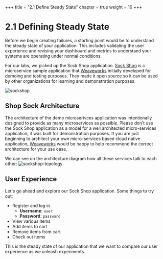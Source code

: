 +++
title = "2.1 Define Steady State"
chapter = true
weight = 10
+++

# 2.1 Defining Steady State

Before we begin creating failures, a starting point would be to understand the steady state of your application. This includes validating the user experience and revising your dashboard and metrics to understand your systems are operating under normal conditions. 

For our labs, we picked up the Sock Shop application. [Sock Shop](https://github.com/microservices-demo/microservices-demo) is a microservice sample application that [Weaveworks](https://weave.works) initially developed for demoing and testing purposes. They made it open source so it can be used by  other organizations for learning and demonstration purposes. 

![sockshop](https://github.com/microservices-demo/microservices-demo.github.io/raw/master/assets/sockshop-frontend.png)

## Shop Sock Architecture

The architecture of the demo microserivces application was intentionally designed to provide as many microservices as possible. Please don't use the Sock Shop application as a model for a well architected micro-services application, it was built for demonstration purposes. If you are just beginning to architect your own micro-services based cloud native application, [Weaveworks](https://www.weave.works/contact/) would be happy to help recommend the correct architecture for your use case.

We can see on the architecture diagram how all these services talk to each other: 
![sockshop-topology](/images/sockshop-topology.png)


## User Experience 
Let's go ahead and explore our Sock Shop application. 
Some things to try out:

+ Register and log in
    - **Username:** `user`	
    - **Password:** `password`
+ View various items
+ Add items to cart
+ Remove items from cart
+ Check out items


This is the steady state of our application that we want to compare our user experience as we unleash experiments. 
